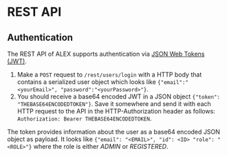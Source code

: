 # REST API

## Authentication

The REST API of ALEX supports authentication via [JSON Web Tokens (JWT)][jwt].

1. Make a `POST` request to `/rest/users/login` with a HTTP body that contains a serialized user object which looks like `{"email":"<yourEmail>", "password":"<yourPassword>"}`.
2. You should receive a base64 encoded JWT in a JSON object `{"token": "THEBASE64ENCODEDTOKEN"}`. 
   Save it somewhere and send it with each HTTP request to the API in the HTTP-Authorization header as follows: `Authorization: Bearer THEBASE64ENCODEDTOKEN`.

The token provides information about the user as a base64 encoded JSON object as payload.
It looks like `{"email": "<EMAIL>", "id": <ID> "role": "<ROLE>"}` where the role is either *ADMIN* or *REGISTERED*.


[jwt]: http://jwt.io/
